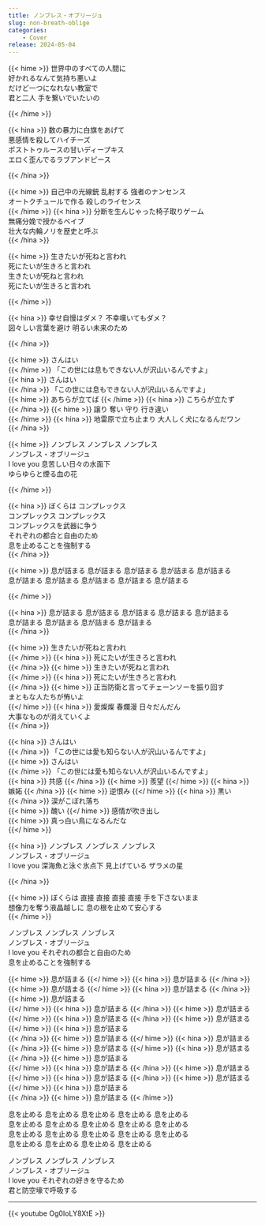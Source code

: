```yaml
---
title: ノンブレス・オブリージュ
slug: non-breath-oblige
categories:
    - Cover
release: 2024-05-04
---
```


{{< hime >}}
世界中のすべての人間に  
好かれるなんて気持ち悪いよ  
だけど一つになれない教室で  
君と二人 手を繋いでいたいの  

{{< /hime >}}

{{< hina >}}
数の暴力に白旗をあげて  
悪感情を殺してハイチーズ  
ポストトゥルースの甘いディープキス  
エロく歪んでるラブアンドピース  

{{< /hina >}}

{{< hime >}}
自己中の光線銃 乱射する 強者のナンセンス  
オートクチュールで作る 殺しのライセンス  
{{< /hime >}}
{{< hina >}}
分断を生んじゃった椅子取りゲーム  
無痛分娩で授かるベイブ  
壮大な内輪ノリを歴史と呼ぶ  
{{< /hina >}}

{{< hime >}}
生きたいが死ねと言われ  
死にたいが生きろと言われ  
生きたいが死ねと言われ  
死にたいが生きろと言われ  

{{< /hime >}}

{{< hina >}}
幸せ自慢はダメ？ 不幸嘆いてもダメ？  
図々しい言葉を避け 明るい未来のため  

{{< /hina >}}

{{< hime >}}
さんはい  
{{< /hime >}}
「この世には息もできない人が沢山いるんですよ」  
{{< hina >}}
さんはい  
{{< /hina >}}
「この世には息もできない人が沢山いるんですよ」  
{{< hime >}}
あちらが立てば 
{{< /hime >}}
{{< hina >}}
こちらが立たず  
{{< /hina >}}
{{< hime >}}
譲り 奪い 守り 行き違い  
{{< /hime >}}
{{< hina >}}
地雷原で立ち止まり 大人しく犬になるんだワン  
{{< /hina >}}

{{< hime >}}
ノンブレス ノンブレス ノンブレス  
ノンブレス・オブリージュ  
I love you 息苦しい日々の水面下  
ゆらゆらと煙る血の花  

{{< /hime >}}

{{< hina >}}
ぼくらは コンプレックス  
コンプレックス コンプレックス  
コンプレックスを武器に争う  
それぞれの都合と自由のため  
息を止めることを強制する  
{{< /hina >}}

{{< hime >}}
息が詰まる 息が詰まる 息が詰まる 息が詰まる 息が詰まる  
息が詰まる 息が詰まる 息が詰まる 息が詰まる 息が詰まる  

{{< /hime >}}

{{< hina >}}
息が詰まる 息が詰まる 息が詰まる 息が詰まる 息が詰まる  
息が詰まる 息が詰まる 息が詰まる 息が詰まる  
{{< /hina >}}

{{< hime >}}
生きたいが死ねと言われ  
{{< /hime >}}
{{< hina >}}
死にたいが生きろと言われ  
{{< /hina >}}
{{< hime >}}
生きたいが死ねと言われ  
{{< /hime >}}
{{< hina >}}
死にたいが生きろと言われ  
{{< /hina >}}
{{< hime >}}
正当防衛と言ってチェーンソーを振り回す  
まともな人たちが怖いよ  
{{</ hime >}}
{{< hina >}}
愛燦燦 春爛漫 日々だんだん  
大事なものが消えていくよ  
{{< /hina >}}

{{< hina >}}
さんはい  
{{< /hina >}}
「この世には愛も知らない人が沢山いるんですよ」  
{{< hime >}}
さんはい  
{{< /hime >}}
「この世には愛も知らない人が沢山いるんですよ」  
{{< hina >}}
共感 
{{< /hina >}}
{{< hime >}}
羨望 
{{</ hime >}}
{{< hina >}}
嫉妬 
{{< /hina >}}
{{< hime >}}
逆恨み 
{{</ hime >}}
{{< hina >}}
黒い  
{{< /hina >}}
涙がこぼれ落ち  
{{< hime >}}
醜い
{{</ hime >}}
感情が吹き出し  
{{< hime >}}
真っ白い鳥になるんだな  
{{</ hime >}} 

{{< hina >}}
ノンブレス ノンブレス ノンブレス  
ノンブレス・オブリージュ   
I love you 深海魚と泳ぐ氷点下 見上げている ザラメの星  

{{< /hina >}}

{{< hime >}}
ぼくらは 直接 直接 直接 直接 手を下さないまま  
想像力を奪う液晶越しに 息の根を止めて安心する  
{{< /hime >}}

ノンブレス ノンブレス ノンブレス  
ノンブレス・オブリージュ   
I love you それぞれの都合と自由のため  
息を止めることを強制する  

{{< hime >}}
息が詰まる 
{{</ hime >}}
{{< hina >}}
息が詰まる 
{{< /hina >}}
{{< hime >}}
息が詰まる 
{{</ hime >}}
{{< hina >}}
息が詰まる 
{{< /hina >}}
{{< hime >}}
息が詰まる  
{{</ hime >}}
{{< hina >}}
息が詰まる 
{{< /hina >}}
{{< hime >}}
息が詰まる 
{{</ hime >}}
{{< hina >}}
息が詰まる 
{{< /hina >}}
{{< hime >}}
息が詰まる 
{{</ hime >}}
{{< hina >}}
息が詰まる  
{{< /hina >}}
{{< hime >}}
息が詰まる 
{{</ hime >}}
{{< hina >}}
息が詰まる 
{{< /hina >}}
{{< hime >}}
息が詰まる 
{{</ hime >}}
{{< hina >}}
息が詰まる 
{{< /hina >}}
{{< hime >}}
息が詰まる  
{{</ hime >}}
{{< hina >}}
息が詰まる 
{{< /hina >}}
{{< hime >}}
息が詰まる 
{{</ hime >}}
{{< hina >}}
息が詰まる 
{{< /hina >}}
{{< hime >}}
息が詰まる 
{{</ hime >}}
{{< hina >}}
息が詰まる  
{{< /hina >}}
{{< hime >}}
息が詰まる 
{{< /hime >}}

息を止める 息を止める 息を止める 息を止める 息を止める  
息を止める 息を止める 息を止める 息を止める 息を止める  
息を止める 息を止める 息を止める 息を止める 息を止める  
息を止める 息を止める 息を止める 息を止める  

ノンブレス ノンブレス ノンブレス  
ノンブレス・オブリージュ  
I love you それぞれの好きを守るため  
君と防空壕で呼吸する  

---

{{< youtube Og0IoLY8XtE >}}